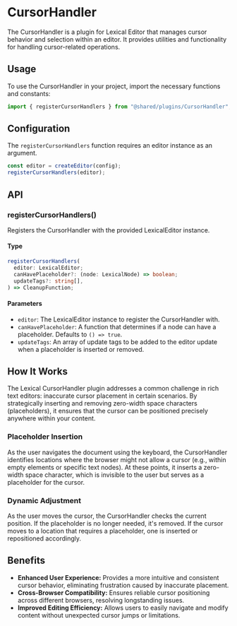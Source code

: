 # CursorHandler

The CursorHandler is a plugin for Lexical Editor that manages cursor behavior and selection within an editor. It provides utilities and functionality for handling cursor-related operations.

## Usage

To use the CursorHandler in your project, import the necessary functions and constants:

```ts
import { registerCursorHandlers } from "@shared/plugins/CursorHandler";
```

## Configuration

The `registerCursorHandlers` function requires an editor instance as an argument.

```ts
const editor = createEditor(config);
registerCursorHandlers(editor);
```

## API

### registerCursorHandlers()

Registers the CursorHandler with the provided LexicalEditor instance.

#### Type

```ts
registerCursorHandlers(
  editor: LexicalEditor;
  canHavePlaceholder?: (node: LexicalNode) => boolean;
  updateTags?: string[],
) => CleanupFunction;
```

#### Parameters

- `editor`: The LexicalEditor instance to register the CursorHandler with.
- `canHavePlaceholder`: A function that determines if a node can have a placeholder. Defaults to `() => true`.
- `updateTags`: An array of update tags to be added to the editor update when a placeholder is inserted or removed.

## How It Works

The Lexical CursorHandler plugin addresses a common challenge in rich text editors: inaccurate cursor placement in certain scenarios. By strategically inserting and removing zero-width space characters (placeholders), it ensures that the cursor can be positioned precisely anywhere within your content.

### Placeholder Insertion

As the user navigates the document using the keyboard, the CursorHandler identifies locations where the browser might not allow a cursor (e.g., within empty elements or specific text nodes). At these points, it inserts a zero-width space character, which is invisible to the user but serves as a placeholder for the cursor.

### Dynamic Adjustment

As the user moves the cursor, the CursorHandler checks the current position. If the placeholder is no longer needed, it's removed. If the cursor moves to a location that requires a placeholder, one is inserted or repositioned accordingly.

## Benefits

- **Enhanced User Experience:** Provides a more intuitive and consistent cursor behavior, eliminating frustration caused by inaccurate placement.
- **Cross-Browser Compatibility:** Ensures reliable cursor positioning across different browsers, resolving longstanding issues.
- **Improved Editing Efficiency:** Allows users to easily navigate and modify content without unexpected cursor jumps or limitations.
